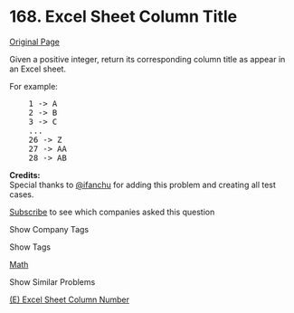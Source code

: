 # 168. Excel Sheet Column Title

[Original Page](https://leetcode.com/problems/excel-sheet-column-title/)

Given a positive integer, return its corresponding column title as appear in an Excel sheet.

For example:

<pre>    1 -> A
    2 -> B
    3 -> C
    ...
    26 -> Z
    27 -> AA
    28 -> AB </pre>

**Credits:**  
Special thanks to [@ifanchu](https://leetcode.com/discuss/user/ifanchu) for adding this problem and creating all test cases.

<div>

[Subscribe](/subscribe/) to see which companies asked this question

</div>

<div>

<div id="company_tags" class="btn btn-xs btn-warning">Show Company Tags</div>

<span class="hidebutton" style="display: none;">[Facebook](/company/facebook/) [Microsoft](/company/microsoft/) [Zenefits](/company/zenefits/)</span></div>

<div>

<div id="tags" class="btn btn-xs btn-warning">Show Tags</div>

<span class="hidebutton">[Math](/tag/math/)</span></div>

<div>

<div id="similar" class="btn btn-xs btn-warning">Show Similar Problems</div>

<span class="hidebutton">[(E) Excel Sheet Column Number](/problems/excel-sheet-column-number/)</span></div>
